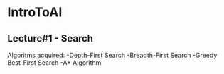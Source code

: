 # IntroToAI

## Lecture#1 - Search
Algoritms acquired:
-Depth-First Search
-Breadth-First Search
-Greedy Best-First Search
-A* Algorithm
